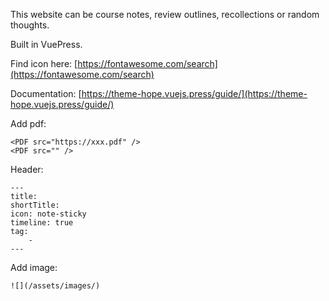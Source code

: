 
This website can be course notes, review outlines, recollections or random thoughts.

Built in VuePress.

Find icon here: [https://fontawesome.com/search](https://fontawesome.com/search)

Documentation: [https://theme-hope.vuejs.press/guide/](https://theme-hope.vuejs.press/guide/)


Add pdf:
```
<PDF src="https://xxx.pdf" />
<PDF src="" />
```

Header:
```
---
title: 
shortTitle: 
icon: note-sticky
timeline: true
tag:
    - 
---
```


Add image:

```
![](/assets/images/)
```